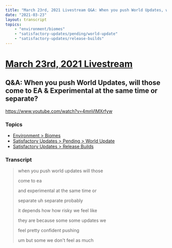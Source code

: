 ```yaml
---
title: "March 23rd, 2021 Livestream Q&A: When you push World Updates, will those come to EA & Experimental at the same time or separate?"
date: "2021-03-23"
layout: transcript
topics:
    - "environment/biomes"
    - "satisfactory-updates/pending/world-update"
    - "satisfactory-updates/release-builds"
---
```

# [March 23rd, 2021 Livestream](../2021-03-23.md)
## Q&A: When you push World Updates, will those come to EA & Experimental at the same time or separate?
https://www.youtube.com/watch?v=4mnVlMXrfyw

### Topics
* [Environment > Biomes](../topics/environment/biomes.md)
* [Satisfactory Updates > Pending > World Update](../topics/satisfactory-updates/pending/world-update.md)
* [Satisfactory Updates > Release Builds](../topics/satisfactory-updates/release-builds.md)

### Transcript

> when you push world updates will those
>
> come to ea
>
> and experimental at the same time or
>
> separate uh separate probably
>
> it depends how how risky we feel like
>
> they are because some some updates we
>
> feel pretty confident pushing
>
> um but some we don't feel as much
